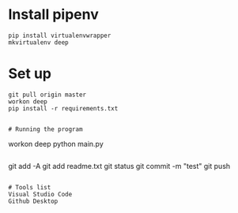 # Install pipenv
```
pip install virtualenvwrapper
mkvirtualenv deep
```

# Set up
```
git pull origin master
workon deep
pip install -r requirements.txt


# Running the program
```
workon deep
python main.py
```

```
git add -A
git add readme.txt
git status
git commit -m "test"
git push
```

# Tools list
Visual Studio Code
Github Desktop